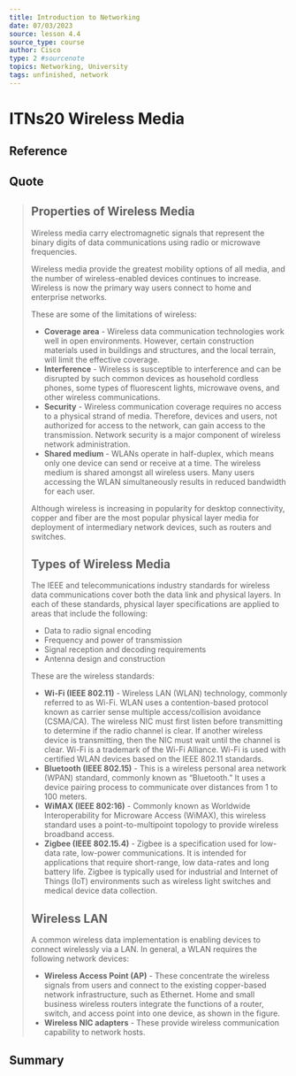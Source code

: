 ```yaml
---
title: Introduction to Networking
date: 07/03/2023
source: lesson 4.4
source_type: course
author: Cisco
type: 2 #sourcenote
topics: Networking, University
tags: unfinished, network
---
```

# ITNs20 Wireless Media

## **Reference**
<!-- Where do you got it -->

## **Quote**
> ## Properties of Wireless Media
> Wireless media carry electromagnetic signals that represent the binary digits of data communications using radio or microwave frequencies.
> 
> Wireless media provide the greatest mobility options of all media, and the number of wireless-enabled devices continues to increase. Wireless is now the primary way users connect to home and enterprise networks.
> 
> These are some of the limitations of wireless:
> 
> -   **Coverage area** - Wireless data communication technologies work well in open environments. However, certain construction materials used in buildings and structures, and the local terrain, will limit the effective coverage.
> -   **Interference** - Wireless is susceptible to interference and can be disrupted by such common devices as household cordless phones, some types of fluorescent lights, microwave ovens, and other wireless communications.
> -   **Security** - Wireless communication coverage requires no access to a physical strand of media. Therefore, devices and users, not authorized for access to the network, can gain access to the transmission. Network security is a major component of wireless network administration.
> -   **Shared medium** - WLANs operate in half-duplex, which means only one device can send or receive at a time. The wireless medium is shared amongst all wireless users. Many users accessing the WLAN simultaneously results in reduced bandwidth for each user.
> 
> Although wireless is increasing in popularity for desktop connectivity, copper and fiber are the most popular physical layer media for deployment of intermediary network devices, such as routers and switches.
> 
> ## Types of Wireless Media
> The IEEE and telecommunications industry standards for wireless data communications cover both the data link and physical layers. In each of these standards, physical layer specifications are applied to areas that include the following:
> 
> -   Data to radio signal encoding
> -   Frequency and power of transmission
> -   Signal reception and decoding requirements
> -   Antenna design and construction
> 
> These are the wireless standards:
> 
> -   **Wi-Fi (IEEE 802.11)** - Wireless LAN (WLAN) technology, commonly referred to as Wi-Fi. WLAN uses a contention-based protocol known as carrier sense multiple access/collision avoidance (CSMA/CA). The wireless NIC must first listen before transmitting to determine if the radio channel is clear. If another wireless device is transmitting, then the NIC must wait until the channel is clear. Wi-Fi is a trademark of the Wi-Fi Alliance. Wi-Fi is used with certified WLAN devices based on the IEEE 802.11 standards.
> -   **Bluetooth (IEEE 802.15)** - This is a wireless personal area network (WPAN) standard, commonly known as “Bluetooth.” It uses a device pairing process to communicate over distances from 1 to 100 meters.
> -   **WiMAX (IEEE 802:16)** - Commonly known as Worldwide Interoperability for Microware Access (WiMAX), this wireless standard uses a point-to-multipoint topology to provide wireless broadband access.
> -   **Zigbee (IEEE 802.15.4)** - Zigbee is a specification used for low-data rate, low-power communications. It is intended for applications that require short-range, low data-rates and long battery life. Zigbee is typically used for industrial and Internet of Things (IoT) environments such as wireless light switches and medical device data collection.
> 
> ## Wireless LAN
> A common wireless data implementation is enabling devices to connect wirelessly via a LAN. In general, a WLAN requires the following network devices:
> 
> -   **Wireless Access Point (AP)** - These concentrate the wireless signals from users and connect to the existing copper-based network infrastructure, such as Ethernet. Home and small business wireless routers integrate the functions of a router, switch, and access point into one device, as shown in the figure.
> -   **Wireless NIC adapters** - These provide wireless communication capability to network hosts.

## **Summary**
<!-- try to apply the method of the question and the answer, if there is more than one idea, then make a single note or sub note from each idea -->